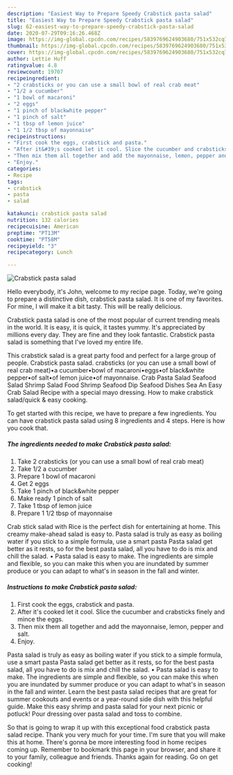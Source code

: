 ```yaml
---
description: "Easiest Way to Prepare Speedy Crabstick pasta salad"
title: "Easiest Way to Prepare Speedy Crabstick pasta salad"
slug: 62-easiest-way-to-prepare-speedy-crabstick-pasta-salad
date: 2020-07-29T09:16:26.468Z
image: https://img-global.cpcdn.com/recipes/5839769624903680/751x532cq70/crabstick-pasta-salad-recipe-main-photo.jpg
thumbnail: https://img-global.cpcdn.com/recipes/5839769624903680/751x532cq70/crabstick-pasta-salad-recipe-main-photo.jpg
cover: https://img-global.cpcdn.com/recipes/5839769624903680/751x532cq70/crabstick-pasta-salad-recipe-main-photo.jpg
author: Lettie Huff
ratingvalue: 4.8
reviewcount: 19707
recipeingredient:
- "2 crabsticks or you can use a small bowl of real crab meat"
- "1/2 a cucumber"
- "1 bowl of macaroni"
- "2 eggs"
- "1 pinch of blackwhite pepper"
- "1 pinch of salt"
- "1 tbsp of lemon juice"
- "1 1/2 tbsp of mayonnaise"
recipeinstructions:
- "First cook the eggs, crabstick and pasta."
- "After it&#39;s cooked let it cool. Slice the cucumber and crabsticks finely and mince the eggs."
- "Then mix them all together and add the mayonnaise, lemon, pepper and salt."
- "Enjoy."
categories:
- Recipe
tags:
- crabstick
- pasta
- salad

katakunci: crabstick pasta salad 
nutrition: 132 calories
recipecuisine: American
preptime: "PT13M"
cooktime: "PT58M"
recipeyield: "3"
recipecategory: Lunch

---
```



![Crabstick pasta salad](https://img-global.cpcdn.com/recipes/5839769624903680/751x532cq70/crabstick-pasta-salad-recipe-main-photo.jpg)

Hello everybody, it's John, welcome to my recipe page. Today, we're going to prepare a distinctive dish, crabstick pasta salad. It is one of my favorites. For mine, I will make it a bit tasty. This will be really delicious.

Crabstick pasta salad is one of the most popular of current trending meals in the world. It is easy, it is quick, it tastes yummy. It's appreciated by millions every day. They are fine and they look fantastic. Crabstick pasta salad is something that I've loved my entire life.

This crabstick salad is a great party food and perfect for a large group of people. Crabstick pasta salad. crabsticks (or you can use a small bowl of real crab meat)•a cucumber•bowl of macaroni•eggs•of black&amp;white pepper•of salt•of lemon juice•of mayonnaise. Crab Pasta Salad Seafood Salad Shrimp Salad Food Shrimp Seafood Dip Seafood Dishes Sea An Easy Crab Salad Recipe with a special mayo dressing. How to make crabstick salad/quick &amp; easy cooking.


To get started with this recipe, we have to prepare a few ingredients. You can have crabstick pasta salad using 8 ingredients and 4 steps. Here is how you cook that.

<!--inarticleads1-->

##### The ingredients needed to make Crabstick pasta salad:

1. Take 2 crabsticks (or you can use a small bowl of real crab meat)
1. Take 1/2 a cucumber
1. Prepare 1 bowl of macaroni
1. Get 2 eggs
1. Take 1 pinch of black&amp;white pepper
1. Make ready 1 pinch of salt
1. Take 1 tbsp of lemon juice
1. Prepare 1 1/2 tbsp of mayonnaise


Crab stick salad with Rice is the perfect dish for entertaining at home. This creamy make-ahead salad is easy to. Pasta salad is truly as easy as boiling water if you stick to a simple formula, use a smart pasta Pasta salad get better as it rests, so for the best pasta salad, all you have to do is mix and chill the salad. • Pasta salad is easy to make. The ingredients are simple and flexible, so you can make this when you are inundated by summer produce or you can adapt to what&#39;s in season in the fall and winter. 

<!--inarticleads2-->

##### Instructions to make Crabstick pasta salad:

1. First cook the eggs, crabstick and pasta.
1. After it&#39;s cooked let it cool. Slice the cucumber and crabsticks finely and mince the eggs.
1. Then mix them all together and add the mayonnaise, lemon, pepper and salt.
1. Enjoy.


Pasta salad is truly as easy as boiling water if you stick to a simple formula, use a smart pasta Pasta salad get better as it rests, so for the best pasta salad, all you have to do is mix and chill the salad. • Pasta salad is easy to make. The ingredients are simple and flexible, so you can make this when you are inundated by summer produce or you can adapt to what&#39;s in season in the fall and winter. Learn the best pasta salad recipes that are great for summer cookouts and events or a year-round side dish with this helpful guide. Make this easy shrimp and pasta salad for your next picnic or potluck! Pour dressing over pasta salad and toss to combine. 

So that is going to wrap it up with this exceptional food crabstick pasta salad recipe. Thank you very much for your time. I'm sure that you will make this at home. There's gonna be more interesting food in home recipes coming up. Remember to bookmark this page in your browser, and share it to your family, colleague and friends. Thanks again for reading. Go on get cooking!
